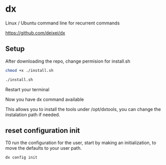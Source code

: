 # dx
Linux / Ubuntu command line for recurrent commands

https://github.com/deixei/dx


## Setup

After downloading the repo, change permision for install.sh

```bash
chmod +x ./install.sh

./install.sh
```

Restart your terminal

Now you have dx command available 

This allows you to install the tools under /opt/dxtools, you can change the instalation path if needed.

## reset configuration init

T0 run the configuration for the user, start by making an initialization, to move the defaults to your user path.

```bash
dx config init
```

